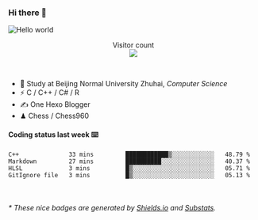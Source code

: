 ### Hi there 👋


<img src="https://raw.githubusercontent.com/sagar-viradiya/sagar-viradiya/master/resources/banner.png" alt="Hello world">
<p align="center"> 
  Visitor count<br/>
  <img src="https://profile-counter.glitch.me/youszoe/count.svg" />
</p>

<br/>


- 🍻  Study at Beijing Normal University Zhuhai, _Computer Science_
- ⚡  C / C++ / C# / R
- ✍️  One Hexo Blogger
- ♟  Chess / Chess960 


#### Coding status last week ⌨️

<!--START_SECTION:waka-->
```text
C++              33 mins         ████████████▒░░░░░░░░░░░░   48.79 % 
Markdown         27 mins         ██████████░░░░░░░░░░░░░░░   40.37 % 
HLSL             3 mins          █▒░░░░░░░░░░░░░░░░░░░░░░░   05.71 % 
GitIgnore file   3 mins          █▒░░░░░░░░░░░░░░░░░░░░░░░   05.13 % 
```
<!--END_SECTION:waka-->

<br/>

<center><img src="http://ghchart.rshah.org/409ba5/yousazoe" alt="" /></center>


<h6>* These nice badges are generated by <a href="https://shields.io/">Shields.io</a> and <a href="https://github.com/spencerwooo/Substats">Substats</a>.</h6>
